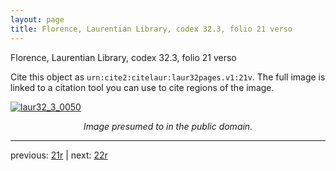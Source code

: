 ```yaml
---
layout: page
title: Florence, Laurentian Library, codex 32.3, folio 21 verso
---
```


Florence, Laurentian Library, codex 32.3, folio 21 verso

Cite this object as `urn:cite2:citelaur:laur32pages.v1:21v`.  The full image is linked to a citation tool you can use to cite regions of the image.

[![laur32_3_0050](http://www.homermultitext.org/iipsrv?IIIF=/project/homer/pyramidal/deepzoom/citelaur/laur32imgs/v1/laur32_3_0050.tif/full/800,/0/default.jpg)](http://www.homermultitext.org/ict2/?urn=urn:cite2:citelaur:laur32imgs.v1:laur32_3_0050) 

<p style="text-align: center; font-style: italic;">Image presumed to in the public domain.</p>

---

previous: [21r](../21r/) | next: [22r](../22r/)
